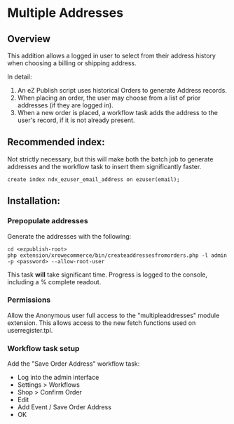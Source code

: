# Multiple Addresses


## Overview


This addition allows a logged in user to select from their address history when choosing a billing or shipping address.

In detail:

1. An eZ Publish script uses historical Orders to generate Address records.
2. When placing an order, the user may choose from a list of prior addresses (if they are logged in).
3. When a new order is placed, a workflow task adds the address to the user's record, if it is not already present.


## Recommended index:

Not strictly necessary, but this will make both the batch job to generate addresses and the workflow task to insert them significantly faster.

    create index ndx_ezuser_email_address on ezuser(email);


## Installation:


### Prepopulate addresses

Generate the addresses with the following:

    cd <ezpublish-root>
    php extension/xrowecommerce/bin/createaddressesfromorders.php -l admin -p <password> --allow-root-user

This task **will** take significant time. Progress is logged to the console, including a % complete readout.

### Permissions

Allow the Anonymous user full access to the "multipleaddresses" module extension. This allows access to the new fetch functions used on userregister.tpl.

### Workflow task setup

Add the "Save Order Address" workflow task:

 * Log into the admin interface
 * Settings > Workflows
 * Shop > Confirm Order
 * Edit
 * Add Event / Save Order Address
 * OK
